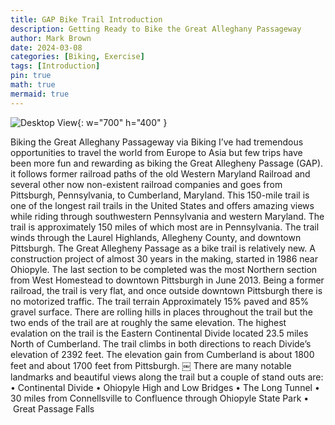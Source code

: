 ```yaml
---
title: GAP Bike Trail Introduction
description: Getting Ready to Bike the Great Alleghany Passageway
author: Mark Brown
date: 2024-03-08
categories: [Biking, Exercise]
tags: [Introduction]
pin: true
math: true
mermaid: true
---
```


![Desktop View](/assets/lib/images/Ohiopyle.jpeg){: w="700" h="400" }

Biking the Great Alleghany Passageway via Biking
I’ve had tremendous opportunities to travel the world from Europe to Asia but few trips have been more fun and rewarding as biking the Great Allegheny Passage (GAP). it follows former railroad paths of the old Western Maryland Railroad and several other now non-existent railroad companies and goes from Pittsburgh, Pennsylvania, to Cumberland, Maryland.
This 150-mile trail is one of the longest rail trails in the United States and offers amazing views while riding through southwestern Pennsylvania and western Maryland. The trail is approximately 150 miles of which most are in Pennsylvania. The trail winds through the Laurel Highlands, Allegheny County, and downtown Pittsburgh.
The Great Allegheny Passage as a bike trail is relatively new. A construction project of almost 30 years in the making, started in 1986 near Ohiopyle. The last section to be completed was the most Northern section from West Homestead to downtown Pittsburgh in June 2013. Being a former railroad, the trail is very flat, and once outside downtown Pittsburgh there is no motorized traffic.
The trail terrain
Approximately 15% paved and 85% gravel surface.
There are rolling hills in places throughout the trail but the two ends of the trail are at roughly the same elevation. The highest evalation on the trail is the Eastern Continental Divide located 23.5 miles North of Cumberland. The trail climbs in both directions to reach Divide’s elevation of 2392 feet. The elevation gain from Cumberland is about 1800 feet and about 1700 feet from Pittsburgh.
￼ There are many notable landmarks and beautiful views along the trail but a couple of stand outs are:
	•	Continental Divide
	•	Ohiopyle High and Low Bridges
	•	The Long Tunnel
	•	30 miles from Connellsville to Confluence through Ohiopyle State Park
	•	 Great Passage Falls